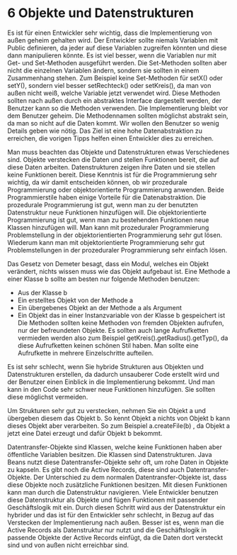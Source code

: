 #  6 Objekte und Datenstrukturen

Es ist für einen Entwickler sehr wichtig, dass die Implementierung von außen geheim gehalten wird. Der Entwickler sollte niemals Variablen mit Public definieren, da jeder auf diese Variablen zugreifen könnten und diese dann manipulieren könnte. Es ist viel besser, wenn die Variablen nur mit Get- und Set-Methoden ausgeführt werden. Die Set-Methoden sollten aber nicht die einzelnen Variablen ändern, sondern sie sollten in einem Zusammenhang stehen. Zum Beispiel keine Set-Methoden für setX() oder setY(), sondern viel besser setRechteck() oder setKreis(), da man von außen nicht weiß, welche Variable jetzt verwendet wird. Diese Methoden sollten nach außen durch ein abstraktes Interface dargestellt werden, der Benutzer kann so die Methoden verwenden. Die Implementierung bleibt vor dem Benutzer geheim. Die Methodennamen sollten möglichst abstrakt sein, da man so nicht auf die Daten kommt. Wir wollen den Benutzer so wenig Details geben wie nötig. Das Ziel ist eine hohe Datenabstraktion zu erreichen, die vorigen Tipps helfen einen Entwickler dies zu erreichen. 

Man muss beachten das Objekte und Datenstrukturen etwas Verschiedenes sind. Objekte verstecken die Daten und stellen Funktionen bereit, die auf diese Daten arbeiten. Datenstrukturen zeigen ihre Daten und sie stellen keine Funktionen bereit. Diese Kenntnis ist für die Programmierung sehr wichtig, da wir damit entscheiden können, ob wir prozedurale Programmierung oder objektorientierte Programmierung anwenden. Beide Programmierstile haben einige Vorteile für die Datenabstraktion. Die prozedurale Programmierung ist gut, wenn man zu der benutzten Datenstruktur neue Funktionen hinzufügen will. Die objektorientierte Programmierung ist gut, wenn man zu bestehenden Funktionen neue Klassen hinzufügen will. Man kann mit prozeduraler Programmierung Problemstellung in der objektorientierten Programmierung sehr gut lösen. Wiederum kann man mit objektorientierte Programmierung sehr gut Problemstellungen in der prozeduraler Programmierung sehr einfach lösen.

Das Gesetz von Demeter besagt, dass ein Modul, welches ein Objekt verändert, nichts wissen muss wie das Objekt aufgebaut ist. Eine Methode a einer Klasse b sollte am besten nur folgende Methoden benutzen:
*	Aus der Klasse b
*	Ein erstelltes Objekt von der Methode a
*	Ein übergebenes Objekt an der Methode a als Argument
*	Ein Objekt das in einer Instanzvariable von der Klasse b gespeichert ist
Die Methoden sollten keine Methoden von fremden Objekten aufrufen, nur der befreundeten Objekte. Es sollten auch lange Aufrufketten vermieden werden also zum Beispiel getKreis().getRadius().getTyp(), da diese Aufrufketten keinen schönen Stil haben. Man sollte eine Aufrufkette in mehrere Einzelschritte aufteilen. 

Es ist sehr schlecht, wenn Sie hybride Strukturen aus Objekten und Datenstrukturen erstellen, da dadurch unsauberer Code erstellt wird und der Benutzer einen Einblick in die Implementierung bekommt. Und man kann in den Code sehr schwer neue Funktionen hinzufügen. Sie sollten diese möglichst vermeiden.

Um Strukturen sehr gut zu verstecken, nehmen Sie ein Objekt a und übergeben diesem das Objekt b. So kennt Objekt a nichts von Objekt b kann dieses Objekt aber verarbeiten. So zum Beispiel a.createFile(b) , da Objekt a jetzt eine Datei erzeugt und dafür Objekt b bekommt. 

Datentransfer-Objekte sind Klassen, welche keine Funktionen haben aber öffentliche Variablen besitzen. Die Klassen sind Datenstrukturen. Java Beans nutzt diese Datentransfer-Objekte sehr oft, um rohe Daten in Objekte zu kapseln. Es gibt noch die Active Records, diese sind auch Datentransfer-Objekte. Der Unterschied zu dem normalen Datentransfer-Objekte ist, dass diese Objekte noch zusätzliche Funktionen besitzen. Mit diesen Funktionen kann man durch die Datenstruktur navigieren. Viele Entwickler benutzen diese Datenstruktur als Objekte und fügen Funktionen mit passender Geschäftslogik mit ein. Durch diesen Schritt wird aus der Datenstruktur ein hybrider und das ist für den Entwickler sehr schlecht, in Bezug auf das Verstecken der Implementierung nach außen. Besser ist es, wenn man die Active Records als Datenstruktur nur nutzt und die Geschäftslogik in passende Objekte der Active Records einfügt, da die Daten dort versteckt sind und von außen nicht erreichbar sind. 


